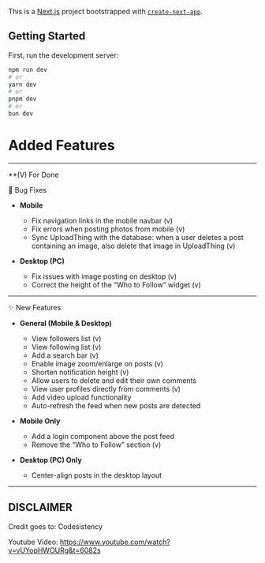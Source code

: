 This is a [Next.js](https://nextjs.org) project bootstrapped with [`create-next-app`](https://nextjs.org/docs/app/api-reference/cli/create-next-app).

## Getting Started

First, run the development server:

```bash
npm run dev
# or
yarn dev
# or
pnpm dev
# or
bun dev
```
# Added Features
---

**(V) For Done

🐞 Bug Fixes

* **Mobile**

  * Fix navigation links in the mobile navbar (v)
  * Fix errors when posting photos from mobile (v)
  * Sync UploadThing with the database: when a user deletes a post containing an image, also delete that image in UploadThing (v)

* **Desktop (PC)**

  * Fix issues with image posting on desktop (v)
  * Correct the height of the “Who to Follow” widget (v)

---

✨ New Features

* **General (Mobile & Desktop)**

  * View followers list  (v)
  * View following list (v)
  * Add a search bar (v)
  * Enable image zoom/enlarge on posts (v)
  * Shorten notification height (v)
  * Allow users to delete and edit their own comments
  * View user profiles directly from comments (v)
  * Add video upload functionality
  * Auto-refresh the feed when new posts are detected

* **Mobile Only**

  * Add a login component above the post feed
  * Remove the “Who to Follow” section  (v)

* **Desktop (PC) Only**

  * Center-align posts in the desktop layout

---


## DISCLAIMER

Credit goes to: Codesistency 

Youtube Video: https://www.youtube.com/watch?v=vUYopHWOURg&t=6082s
